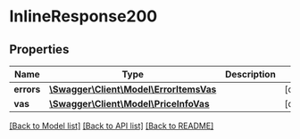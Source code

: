 # InlineResponse200

## Properties
Name | Type | Description | Notes
------------ | ------------- | ------------- | -------------
**errors** | [**\Swagger\Client\Model\ErrorItemsVas**](ErrorItemsVas.md) |  | [optional] 
**vas** | [**\Swagger\Client\Model\PriceInfoVas**](PriceInfoVas.md) |  | [optional] 

[[Back to Model list]](../../README.md#documentation-for-models) [[Back to API list]](../../README.md#documentation-for-api-endpoints) [[Back to README]](../../README.md)

